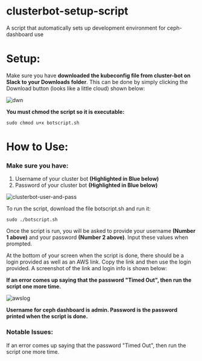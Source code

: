 # clusterbot-setup-script
A script that automatically sets up development environment for ceph-dashboard use

# Setup:

Make sure you have **downloaded the kubeconfig file from cluster-bot on Slack to your Downloads folder**. This can be done by simply clicking the Download button (looks like a little cloud) shown below:

![dwn](https://user-images.githubusercontent.com/36835422/58883319-284ad300-86ac-11e9-8dff-a791d37dcf2b.png)

**You must chmod the script so it is executable:**

```
sudo chmod u+x botscript.sh
```

# How to Use:

### Make sure you have:
1. Username of your cluster bot **(Highlighted in Blue below)**
2. Password of your cluster bot **(Highlighted in Blue below)**

![clusterbot-user-and-pass](https://user-images.githubusercontent.com/36835422/58724848-a2791000-83ab-11e9-9e3f-4a5f00348431.png)


To run the script, download the file botscript.sh and run it:

```
sudo ./botscript.sh
```

Once the script is run, you will be asked to provide your username **(Number 1 above)** and your password **(Number 2 above)**. Input these values when prompted.

At the bottom of your screen when the script is done, there should be a login provided as well as an AWS link. Copy the link and then use the login provided. A screenshot of the link and login info is shown below:

**If an error comes up saying that the password "Timed Out", then run the script one more time.**

![awslog](https://user-images.githubusercontent.com/36835422/58890389-87164980-86b8-11e9-88da-396ffc228995.png)

**Username for ceph dashboard is admin.
Password is the password printed when the script is done.**

### Notable Issues:

If an error comes up saying that the password "Timed Out", then run the script one more time.





